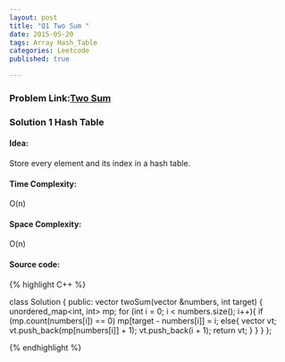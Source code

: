 ```yaml
---
layout: post
title: "Q1 Two Sum "
date: 2015-05-20
tags: Array Hash_Table
categories: Leetcode
published: true

---
```

### Problem Link:[Two Sum ](https://leetcode.com/problems/two-sum/) 

### Solution 1 Hash Table

#### Idea:

Store every element and its index in a hash table.

#### Time Complexity:
O(n)

#### Space Complexity:
O(n)

#### Source code:
{% highlight C++ %}

class Solution {
public:
    vector<int> twoSum(vector<int> &numbers, int target) {
        unordered_map<int, int> mp;
        for (int i = 0; i < numbers.size(); i++){
            if (mp.count(numbers[i]) == 0)
                mp[target - numbers[i]] = i;
            else{
                vector<int> vt;
                vt.push_back(mp[numbers[i]] + 1);
                vt.push_back(i + 1);
                return vt;
            }
       }
    }
};

{% endhighlight %}


